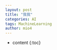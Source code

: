 ```yaml
---
layout: post
title: "我我"
categories: AI
tags: MachineLearning
author: mio4
---
```






* content
{:toc}
